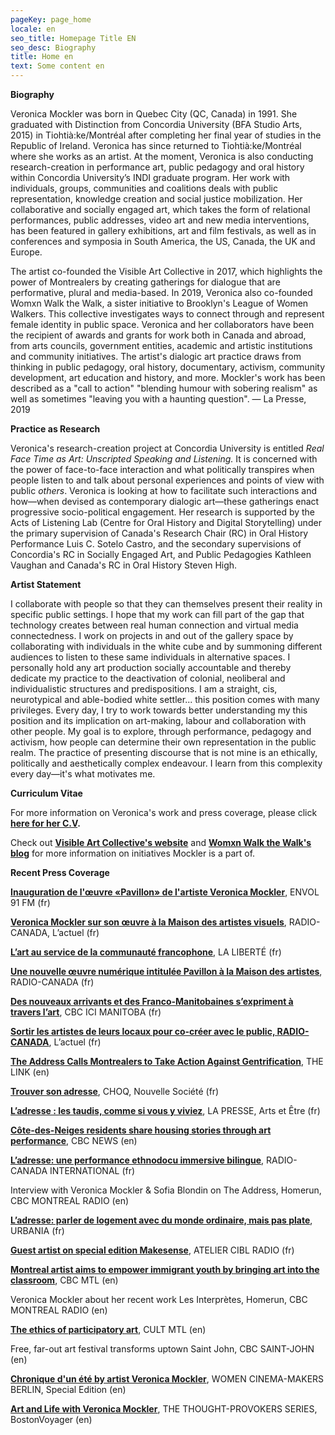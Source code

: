 ```yaml
---
pageKey: page_home
locale: en
seo_title: Homepage Title EN
seo_desc: Biography
title: Home en
text: Some content en
---
```

**Biography**

Veronica Mockler was born in Quebec City (QC, Canada) in 1991. She graduated with Distinction from Concordia University (BFA Studio Arts, 2015) in Tiohtià:ke/Montréal after completing her final year of studies in the Republic of Ireland. Veronica has since returned to Tiohtià:ke/Montréal where she works as an artist. At the moment, Veronica is also conducting research-creation in performance art, public pedagogy and oral history within Concordia University’s INDI graduate program. Her work with individuals, groups, communities and coalitions deals with public representation, knowledge creation and social justice mobilization. Her collaborative and socially engaged art, which takes the form of relational performances, public addresses, video art and new media interventions, has been featured in gallery exhibitions, art and film festivals, as well as in conferences and symposia in South America, the US, Canada, the UK and Europe.

The artist co-founded the Visible Art Collective in 2017,  which highlights the power of Montrealers by creating gatherings for dialogue that are performative, plural and media-based. In 2019, Veronica also co-founded Womxn Walk the Walk, a sister initiative to Brooklyn's League of Women Walkers. This collective investigates ways to connect through and represent female identity in public space. Veronica and her collaborators have been the recipient of awards and grants for work both in Canada and abroad, from arts councils, government entities, academic and artistic institutions and community initiatives. The artist's dialogic art practice draws from thinking in public pedagogy, oral history, documentary, activism, community development, art education and history, and more. Mockler's work has been described as a "call to action" "blending humour with sobering realism" as well as sometimes "leaving you with a haunting question". — La Presse, 2019

**Practice as Research** 

Veronica's research-creation project at Concordia University is entitled _Real Face Time as Art: Unscripted Speaking and Listening._ It is concerned with the power of face-to-face interaction and what politically transpires when people listen to and talk about personal experiences and points of view with public _others_. Veronica is looking at how to facilitate such interactions and how—when devised as contemporary dialogic art—these gatherings enact progressive socio-political engagement. Her research is supported by the Acts of Listening Lab (Centre for Oral History and Digital Storytelling) under the primary supervision of Canada's Research Chair (RC) in Oral History Performance Luis C. Sotelo Castro, and the secondary supervisions of Concordia's RC in Socially Engaged Art, and Public Pedagogies Kathleen Vaughan and Canada's RC in Oral History Steven High.

**Artist Statement**

I collaborate with people so that they can themselves present their reality in specific public settings. I hope that my work can fill part of the gap that technology creates between real human connection and virtual media connectedness. I work on projects in and out of the gallery space by collaborating with individuals in the white cube and by summoning different audiences to listen to these same individuals in alternative spaces. I personally hold any art production socially accountable and thereby dedicate my practice to the deactivation of colonial, neoliberal and individualistic structures and predispositions. I am a straight, cis, neurotypical and able-bodied white settler... this position comes with many privileges. Every day, I try to work towards better understanding my this position and its implication on art-making, labour and collaboration with other people. My goal is to explore, through performance, pedagogy and activism, how people can determine their own representation in the public realm. The practice of presenting discourse that is not mine is an ethically, politically and aesthetically complex endeavour. I learn from this complexity every day—it's what motivates me. 

**Curriculum Vitae**

For more information on Veronica's work and press coverage, please click [**here for her C.V**](https://drive.google.com/file/d/12vvM0hjbO3XGAag1FLyTr5xoK0rfGQxU/view)**.**

Check out [**Visible Art Collective's website**](http://visibleart.ca/) and [**Womxn Walk the Walk's blog**](https://womenwalkmontreal.tumblr.com/) for more information on initiatives Mockler is a part of.

**Recent Press Coverage**

[**Inauguration de l'œuvre «Pavillon» de l'artiste Veronica Mockler**](https://soundcloud.com/envol-91/inauguration-de-luvre-pavillon-de-lartiste-veronicapierre), ENVOL 91 FM (fr)

[**Veronica Mockler sur son œuvre à la Maison des artistes visuels**](https://ici.radio-canada.ca/premiere/emissions/l-actuel/episodes/449721/rattrapage-du-mercredi-4-decembre-2019/8), RADIO-CANADA, L’actuel (fr)

[**L’art au service de la communauté francophone**](https://www.la-liberte.ca/2019/08/31/lart-au-service-de-la-communaute-francophone/), LA LIBERTÉ (fr)

[**Une nouvelle œuvre numérique intitulée Pavillon à la Maison des artistes**](https://ici.radio-canada.ca/premiere/emissions/le-6-a-9/episodes/442048/audio-fil-du-jeudi-29-aout-2019), RADIO-CANADA (fr)

[**Des nouveaux arrivants et des Franco-Manitobaines s’expriment à travers l’art**](https://ici.radio-canada.ca/nouvelle/1279345/art-visuel-communaute-francophone-nouveaux-arrivants-franco-manitobain), CBC ICI MANITOBA (fr)

[**Sortir les artistes de leurs locaux pour co-créer avec le public, RADIO-CANADA**](https://ici.radio-canada.ca/premiere/emissions/l-actuel/episodes/442008/audio-fil-du-mercredi-28-aout-2019/3), L’actuel (fr)

[**The Address Calls Montrealers to Take Action Against Gentrification**](https://thelinknewspaper.ca/article/the-address-calls-montrealers-to-take-action-against-gentrification), THE LINK (en)

[**Trouver son adresse**](https://www.choq.ca/nouvelles/trouver-son-adresse), CHOQ, Nouvelle Société (fr)

[**L’adresse : les taudis, comme si vous y viviez**](http://mi.lapresse.ca/screens/1ac03c7e-7d0d-43aa-9328-32ba29c8b0c47C_0.html), LA PRESSE, Arts et Être (fr)

[**Côte-des-Neiges residents share housing stories through art performance**](https://www.cbc.ca/news/canada/montreal/cdn-housing-experience-performance-1.5148645), CBC NEWS (en)

[**L’adresse: une performance ethnodocu immersive bilingue**](https://www.rcinet.ca/fr/2019/05/24/ladresse-une-performance-ethno-documentaire-immersive-bilingue-au-coeur-de-larrondissement-cote-des-neiges/), RADIO-CANADA INTERNATIONAL (fr)

Interview with Veronica Mockler & Sofia Blondin on The Address, Homerun, CBC MONTREAL RADIO (en)

[**L’adresse: parler de logement avec du monde ordinaire, mais pas plate**](https://urbania.ca/article/ladresse-parler-de-logement-avec-du-monde-ordinaire-mais-pas-plate), URBANIA (fr)

[**Guest artist on special edition Makesense**](https://www.radioatelier.ca/tag/veronica-mockler/), ATELIER CIBL RADIO (fr)

[**Montreal artist aims to empower immigrant youth by bringing art into the classroom**](https://www.cbc.ca/news/canada/montreal/montreal-artist-immigrant-kids-1.5097305), CBC MTL (en)

Veronica Mockler about her recent work Les Interprètes, Homerun, CBC MONTREAL RADIO (en)

[**The ethics of participatory art**](https://cultmtl.com/2019/04/veronica-mockler-les-interpretes/), CULT MTL (en)

Free, far-out art festival transforms uptown Saint John, CBC SAINT-JOHN (en)

[**Chronique d'un été by artist Veronica Mockler**](https://issuu.com/womencinereview/docs/special.edition/98), WOMEN CINEMA-MAKERS BERLIN, Special Edition (en)

[**Art and Life with Veronica Mockler**](http://bostonvoyager.com/interview/art-life-veronica-mockler/), THE THOUGHT-PROVOKERS SERIES, BostonVoyager (en)
